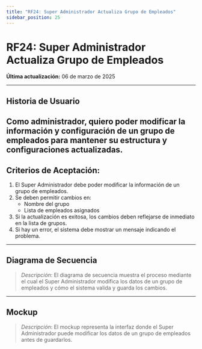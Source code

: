 ```yaml
---
title: "RF24: Super Administrador Actualiza Grupo de Empleados"  
sidebar_position: 25
---
```


# RF24: Super Administrador Actualiza Grupo de Empleados  

**Última actualización:** 06 de marzo de 2025  

---

## Historia de Usuario  
Como administrador, quiero poder modificar la información y configuración de un grupo de empleados para mantener su estructura y configuraciones actualizadas.
---

## **Criterios de Aceptación:**  

1. El Super Administrador debe poder modificar la información de un grupo de empleados.  
2. Se deben permitir cambios en:  
   - Nombre del grupo  
   - Lista de empleados asignados  
3. Si la actualización es exitosa, los cambios deben reflejarse de inmediato en la lista de grupos.  
4. Si hay un error, el sistema debe mostrar un mensaje indicando el problema.  

---

## **Diagrama de Secuencia**  

> *Descripción*: El diagrama de secuencia muestra el proceso mediante el cual el Super Administrador modifica los datos de un grupo de empleados y cómo el sistema valida y guarda los cambios.  

---

## **Mockup**  

> *Descripción*: El mockup representa la interfaz donde el Super Administrador puede modificar los datos de un grupo de empleados antes de guardarlos.  
